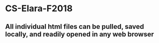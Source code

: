 # CS-Elara-F2018

## All individual html files can be pulled, saved locally, and readily opened in any web browser 
